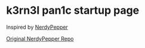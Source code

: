 # k3rn3l pan1c startup page


Inspired by [NerdyPepper](https://github.com/NerdyPepper)

[Original NerdyPepper Repo](https://github.com/NerdyPepper/NerdyPepper.github.io)

